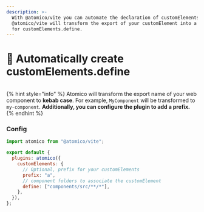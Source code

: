 ```yaml
---
description: >-
  With @atomico/vite you can automate the declaration of customElements.define,
  @atomico/vite will transform the export of your customElement into a record
  for customElements.define.
---
```


# 🤖 Automatically create customElements.define

<figure><img src="../../.gitbook/assets/Group 260.png" alt=""><figcaption></figcaption></figure>

{% hint style="info" %}
Atomico will transform the export name of your web component to **kebab case**. For example, `MyComponent` will be transformed to `my-component`. **Additionally, you can configure the plugin to add a prefix.**
{% endhint %}

### Config

```javascript
import atomico from "@atomico/vite";

export default {
  plugins: atomico({
    customElements: {
      // Optional, prefix for your customElements
      prefix: "a",
      // component folders to associate the customElement
      define: ["components/src/**/*"],
    },
  }),
};
```

